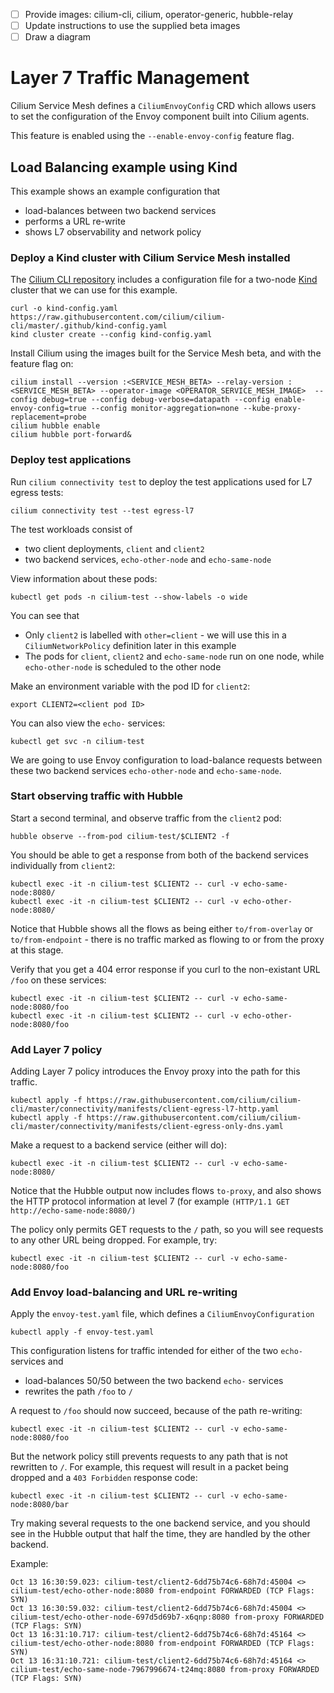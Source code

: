 - [ ] Provide images: cilium-cli, cilium, operator-generic, hubble-relay 
- [ ] Update instructions to use the supplied beta images 
- [ ] Draw a diagram 

# Layer 7 Traffic Management

Cilium Service Mesh defines a `CiliumEnvoyConfig` CRD which allows users to set the configuration of the Envoy component built into Cilium agents.

This feature is enabled using the `--enable-envoy-config` feature flag.

## Load Balancing example using Kind

This example shows an example configuration that 
* load-balances between two backend services
* performs a URL re-write
* shows L7 observability and network policy

### Deploy a Kind cluster with Cilium Service Mesh installed

The [Cilium CLI repository](https://github.com/cilium/cilium-cli) includes a configuration file for a two-node [Kind](https://kind.sigs.k8s.io/docs/user/quick-start/) cluster that we can use for this example. 

```
curl -o kind-config.yaml https://raw.githubusercontent.com/cilium/cilium-cli/master/.github/kind-config.yaml
kind cluster create --config kind-config.yaml
```

Install Cilium using the images built for the Service Mesh beta, and with the feature flag on:

```
cilium install --version :<SERVICE_MESH_BETA> --relay-version :<SERVICE_MESH_BETA> --operator-image <OPERATOR_SERVICE_MESH_IMAGE>  --config debug=true --config debug-verbose=datapath --config enable-envoy-config=true --config monitor-aggregation=none --kube-proxy-replacement=probe 
cilium hubble enable
cilium hubble port-forward&
```

### Deploy test applications

Run `cilium connectivity test` to deploy the test applications used for L7 egress tests:

```
cilium connectivity test --test egress-l7
```

The test workloads consist of 
* two client deployments, `client` and `client2`
* two backend services, `echo-other-node` and `echo-same-node` 

View information about these pods:

```
kubectl get pods -n cilium-test --show-labels -o wide 
```

You can see that 
* Only `client2` is labelled with `other=client` - we will use this in a `CiliumNetworkPolicy` definition later in this example
* The pods for `client`, `client2` and `echo-same-node` run on one node, while `echo-other-node` is scheduled to the other node

Make an environment variable with the pod ID for `client2`: 

```
export CLIENT2=<client pod ID>
```

You can also view the `echo-` services:

```
kubectl get svc -n cilium-test
```

We are going to use Envoy configuration to load-balance requests between these two backend services `echo-other-node` and `echo-same-node`. 

### Start observing traffic with Hubble 

Start a second terminal, and observe traffic from the `client2` pod: 

```
hubble observe --from-pod cilium-test/$CLIENT2 -f
```

You should be able to get a response from both of the backend services individually from `client2`:

```
kubectl exec -it -n cilium-test $CLIENT2 -- curl -v echo-same-node:8080/
kubectl exec -it -n cilium-test $CLIENT2 -- curl -v echo-other-node:8080/
```

Notice that Hubble shows all the flows as being either `to/from-overlay` or `to/from-endpoint` - there is no traffic marked as flowing to or from the proxy at this stage.

Verify that you get a 404 error response if you curl to the non-existant URL `/foo` on these services: 

```
kubectl exec -it -n cilium-test $CLIENT2 -- curl -v echo-same-node:8080/foo
kubectl exec -it -n cilium-test $CLIENT2 -- curl -v echo-other-node:8080/foo
```

### Add Layer 7 policy

Adding Layer 7 policy introduces the Envoy proxy into the path for this traffic. 

```
kubectl apply -f https://raw.githubusercontent.com/cilium/cilium-cli/master/connectivity/manifests/client-egress-l7-http.yaml
kubectl apply -f https://raw.githubusercontent.com/cilium/cilium-cli/master/connectivity/manifests/client-egress-only-dns.yaml
```

Make a request to a backend service (either will do): 

```
kubectl exec -it -n cilium-test $CLIENT2 -- curl -v echo-same-node:8080/
```

Notice that the Hubble output now includes flows `to-proxy`, and also shows the HTTP protocol information at level 7 (for example `(HTTP/1.1 GET http://echo-same-node:8080/)`

The policy only permits GET requests to the `/` path, so you will see requests to any other URL being dropped. For example, try: 

```
kubectl exec -it -n cilium-test $CLIENT2 -- curl -v echo-same-node:8080/foo
```

### Add Envoy load-balancing and URL re-writing

Apply the `envoy-test.yaml` file, which defines a `CiliumEnvoyConfiguration`

```
kubectl apply -f envoy-test.yaml
```

This configuration listens for traffic intended for either of the two `echo-` services and 
* load-balances 50/50 between the two backend `echo-` services
* rewrites the path `/foo` to `/`

A request to `/foo` should now succeed, because of the path re-writing: 

```
kubectl exec -it -n cilium-test $CLIENT2 -- curl -v echo-same-node:8080/foo
```

But the network policy still prevents requests to any path that is not rewritten to `/`. For example, this request will result in a packet being dropped and a `403 Forbidden` response code: 

```
kubectl exec -it -n cilium-test $CLIENT2 -- curl -v echo-same-node:8080/bar
```

Try making several requests to the one backend service, and you should see in the Hubble output that half the time, they are handled by the other backend. 

Example:

```
Oct 13 16:30:59.023: cilium-test/client2-6dd75b74c6-68h7d:45004 <> cilium-test/echo-other-node:8080 from-endpoint FORWARDED (TCP Flags: SYN)
Oct 13 16:30:59.032: cilium-test/client2-6dd75b74c6-68h7d:45004 <> cilium-test/echo-other-node-697d5d69b7-x6qnp:8080 from-proxy FORWARDED (TCP Flags: SYN)
Oct 13 16:31:10.717: cilium-test/client2-6dd75b74c6-68h7d:45164 <> cilium-test/echo-other-node:8080 from-endpoint FORWARDED (TCP Flags: SYN)
Oct 13 16:31:10.721: cilium-test/client2-6dd75b74c6-68h7d:45164 <> cilium-test/echo-same-node-7967996674-t24mq:8080 from-proxy FORWARDED (TCP Flags: SYN)
```
